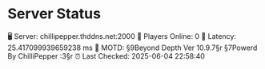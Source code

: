 # Server Status

🖥 Server: chillipepper.thddns.net:2000
👥 Players Online: 0
📶 Latency: 25.417099939659238 ms
📝 MOTD: §9Beyond Depth Ver 10.9.7§r
§7Powerd By ChilliPepper :3§r
⏰ Last Checked: 2025-06-04 22:58:40
